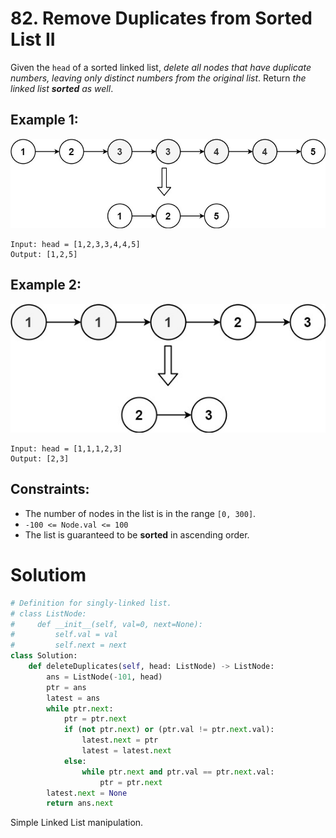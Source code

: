 # 82. Remove Duplicates from Sorted List II

Given the `head` of a sorted linked list, *delete all nodes that have duplicate numbers, leaving only distinct numbers from the original list*. Return *the linked list **sorted** as well*.

## Example 1:
![linked_list_1](/src/linkedlist1.jpg)
```
Input: head = [1,2,3,3,4,4,5]
Output: [1,2,5]
```

## Example 2:
![linked_list_2](/src/linkedlist2.jpg)
```
Input: head = [1,1,1,2,3]
Output: [2,3]
```

## Constraints:
- The number of nodes in the list is in the range `[0, 300]`.
- `-100 <= Node.val <= 100`
- The list is guaranteed to be **sorted** in ascending order.

# Solutiom
```python
# Definition for singly-linked list.
# class ListNode:
#     def __init__(self, val=0, next=None):
#         self.val = val
#         self.next = next
class Solution:
    def deleteDuplicates(self, head: ListNode) -> ListNode:
        ans = ListNode(-101, head)
        ptr = ans
        latest = ans
        while ptr.next:
            ptr = ptr.next
            if (not ptr.next) or (ptr.val != ptr.next.val):
                latest.next = ptr
                latest = latest.next
            else:
                while ptr.next and ptr.val == ptr.next.val:
                    ptr = ptr.next
        latest.next = None
        return ans.next
```
Simple Linked List manipulation.
